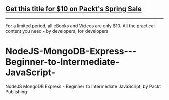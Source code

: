 ## [Get this title for $10 on Packt's Spring Sale](https://www.packt.com/V18033?utm_source=github&utm_medium=packt-github-repo&utm_campaign=spring_10_dollar_2022)
-----
For a limited period, all eBooks and Videos are only $10. All the practical content you need \- by developers, for developers

# NodeJS-MongoDB-Express---Beginner-to-Intermediate-JavaScript-
NodeJS MongoDB Express - Beginner to Intermediate JavaScript, by Packt Publishing
